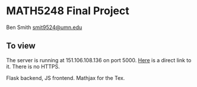 # MATH5248 Final Project

Ben Smith smit9524@umn.edu

## To view

The server is running at 151.106.108.136 on port 5000. [Here](http://151.106.108.136:5000) is a direct link to it. There is no HTTPS. 

Flask backend, JS frontend. Mathjax for the Tex. 
